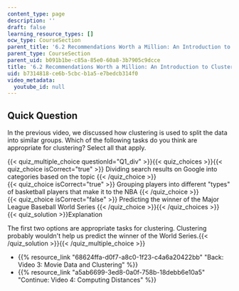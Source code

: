 ```yaml
---
content_type: page
description: ''
draft: false
learning_resource_types: []
ocw_type: CourseSection
parent_title: '6.2 Recommendations Worth a Million: An Introduction to Clustering '
parent_type: CourseSection
parent_uid: b091b1be-c85a-85e0-60a8-3b7905c9dcce
title: '6.2 Recommendations Worth a Million: An Introduction to Clustering'
uid: b7314818-ce6b-5cbc-b1a5-e7bedcb314f0
video_metadata:
  youtube_id: null
---
```

## Quick Question

In the previous video, we discussed how clustering is used to split the data into similar groups. Which of the following tasks do you think are appropriate for clustering? Select all that apply.

{{< quiz_multiple_choice questionId="Q1_div" >}}{{< quiz_choices >}}{{< quiz_choice isCorrect="true" >}} Dividing search results on Google into categories based on the topic {{< /quiz_choice >}}   
{{< quiz_choice isCorrect="true" >}} Grouping players into different "types" of basketball players that make it to the NBA {{< /quiz_choice >}}   
{{< quiz_choice isCorrect="false" >}} Predicting the winner of the Major League Baseball World Series {{< /quiz_choice >}}{{< /quiz_choices >}}   
{{< quiz_solution >}}Explanation

The first two options are appropriate tasks for clustering. Clustering probably wouldn't help us predict the winner of the World Series.{{< /quiz_solution >}}{{< /quiz_multiple_choice >}}

- {{% resource_link "68624ffa-d0f7-a8c0-1f23-c4a6a20422bb" "Back: Video 3: Movie Data and Clustering" %}}
- {{% resource_link "a5ab6699-3ed8-0a0f-758b-18debb6e10a5" "Continue: Video 4: Computing Distances" %}}